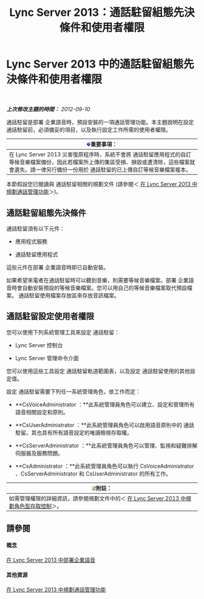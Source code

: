 ﻿---
title: Lync Server 2013：通話駐留組態先決條件和使用者權限
TOCTitle: 通話駐留組態先決條件和使用者權限
ms:assetid: 25b8cfe0-e4e7-487c-9e78-8c040f629059
ms:mtpsurl: https://technet.microsoft.com/zh-tw/library/Gg425730(v=OCS.15)
ms:contentKeyID: 49290365
ms.date: 08/10/2015
mtps_version: v=OCS.15
ms.translationtype: HT
---

# Lync Server 2013 中的通話駐留組態先決條件和使用者權限

 

_**上次修改主題的時間：** 2012-09-10_

通話駐留是部署 企業語音時，預設安裝的一項通話管理功能。本主題說明在設定 通話駐留前，必須備妥的項目，以及執行設定工作所需的使用者權限。

<table>
<thead>
<tr class="header">
<th><img src="images/Gg412908.important(OCS.15).gif" title="important" alt="important" />重要事項：</th>
</tr>
</thead>
<tbody>
<tr class="odd">
<td>在 Lync Server 2013 災害復原程序時，系統不會將 通話駐留應用程式的自訂等候音樂檔案備份，因此若檔案所上傳的集區受損、損毀或遭清除，這些檔案就會遺失。請一律另行備份一份用於 通話駐留的已上傳自訂等候音樂檔案複本。</td>
</tr>
</tbody>
</table>


本節假設您已閱讀與 通話駐留相關的規劃文件 (請參閱＜ [在 Lync Server 2013 中規劃通話管理功能](lync-server-2013-planning-for-call-management-features.md)＞)。

## 通話駐留組態先決條件

通話駐留須有以下元件：

  - 應用程式服務

  - 通話駐留應用程式

這些元件在部署 企業語音時即已自動安裝。

如果希望來電者在通話駐留時可以聽到音樂，則需要等候音樂檔案。部署 企業語音時會自動安裝預設的等候音樂檔案。您可以用自己的等候音樂檔案取代預設檔案。 通話駐留使用檔案存放區來存放音訊檔案。

## 通話駐留設定使用者權限

您可以使用下列系統管理工具來設定 通話駐留：

  - Lync Server 控制台

  - Lync Server 管理命令介面

您可以使用這些工具設定 通話駐留軌道範圍表，以及設定 通話駐留使用的其他設定值。

設定 通話駐留需要下列任一系統管理角色，依工作而定：

  - **CsVoiceAdministrator ：**此系統管理員角色可以建立、設定和管理所有語音相關設定和原則。

  - **CsUserAdministrator ：**此系統管理員角色可以啟用語音原則中的 通話駐留。其也具有所有語音設定的唯讀檢視存取權。

  - **CsServerAdministrator ：**此系統管理員角色可以管理、監視和疑難排解伺服器及服務問題。

  - **CsAdministrator ：**此系統管理員角色可以執行 CsVoiceAdministrator 、CsServerAdministrator 和 CsUserAdministrator 的所有工作。

<table>
<thead>
<tr class="header">
<th><img src="images/Gg398811.note(OCS.15).gif" title="note" alt="note" />附註：</th>
</tr>
</thead>
<tbody>
<tr class="odd">
<td>如需管理權限的詳細資訊，請參閱規劃文件中的＜ <a href="lync-server-2013-planning-for-role-based-access-control.md">在 Lync Server 2013 中規劃角色型存取控制</a>＞。</td>
</tr>
</tbody>
</table>


## 請參閱

#### 概念

[在 Lync Server 2013 中部署企業語音](lync-server-2013-deploying-enterprise-voice.md)  

#### 其他資源

[在 Lync Server 2013 中規劃通話管理功能](lync-server-2013-planning-for-call-management-features.md)

